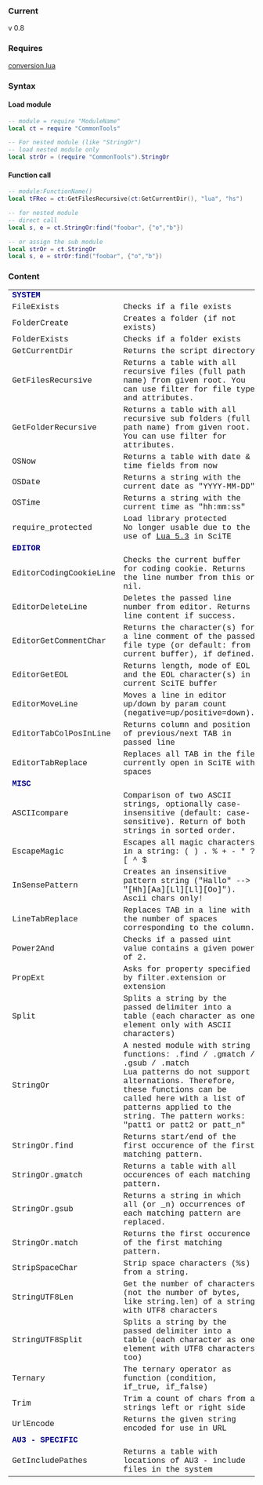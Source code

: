 ### Current
v 0.8
### Requires
[conversion.lua](conversion.lua)
### Syntax
#### Load module
	
```lua
-- module = require "ModuleName"
local ct = require "CommonTools"

-- For nested module (like "StringOr")
-- load nested module only
local strOr = (require "CommonTools").StringOr
```

#### Function call
	
```lua
-- module:FunctionName()
local tFRec = ct:GetFilesRecursive(ct:GetCurrentDir(), "lua", "hs")

-- for nested module
-- direct call
local s, e = ct.StringOr:find("foobar", {"o","b"})

-- or assign the sub module
local strOr = ct.StringOr
local s, e = strOr:find("foobar", {"o","b"})
```
### Content

<table style='font-family:"Courier New"'>
<tr><td><b><span style='color:darkblue'>SYSTEM</span></b></td></tr>
<tr><td>FileExists</td><td>Checks if a file exists</td></tr>
<tr><td>FolderCreate</td><td>Creates a folder (if not exists)</td></tr>
<tr><td>FolderExists</td><td>Checks if a folder exists</td></tr>
<tr><td>GetCurrentDir</td><td>Returns the script directory</td></tr>
<tr><td>GetFilesRecursive</td><td>Returns a table with all recursive files (full path name) from given root. You can use filter for file type and attributes.</td></tr>
<tr><td>GetFolderRecursive</td><td>Returns a table with all recursive sub folders (full path name) from given root. You can use filter for attributes.</td></tr>
<tr><td>OSNow</td><td>Returns a table with date & time fields from now</td></tr>
<tr><td>OSDate</td><td>Returns a string with the current date as "YYYY-MM-DD"</td></tr>
<tr><td>OSTime</td><td>Returns a string with the current time as "hh:mm:ss"</td></tr>
<tr><td>require_protected</td><td>Load library protected<br>No longer usable due to the use of <a href="http://www.lua.org/manual/5.3/manual.html#8.3">Lua 5.3</a> in SciTE</td></tr>

<tr><td><b><span style='color:darkblue'>EDITOR</span></b></td></tr>
<tr><td>EditorCodingCookieLine</td><td>Checks the current buffer for coding cookie. Returns the line number from this or nil.</td></tr>
<tr><td>EditorDeleteLine</td><td>Deletes the passed line number from editor. Returns line content if success.</td></tr>
<tr><td>EditorGetCommentChar</td><td>Returns the character(s) for a line comment of the passed file type (or default: from current buffer), if defined.</td></tr>
<tr><td>EditorGetEOL</td><td>Returns length, mode of EOL and the EOL character(s) in current SciTE buffer</td></tr>
<tr><td>EditorMoveLine</td><td>Moves a line in editor up/down by param count (negative=up/positive=down).</td></tr>
<tr><td>EditorTabColPosInLine</td><td>Returns column and position of previous/next TAB in passed line</td></tr>
<tr><td>EditorTabReplace</td><td>Replaces all TAB in the file currently open in SciTE with spaces</td></tr>

<tr><td><b><span style='color:darkblue'>MISC</span></b></td></tr>
<tr><td>ASCIIcompare</td><td>Comparison of two ASCII strings, optionally case-insensitive (default: case-sensitive). Return of both strings in sorted order.</td></tr>
<tr><td>EscapeMagic</td><td>Escapes all magic characters in a string:  ( ) . % + - * ? [ ^ $</td></tr>
<tr><td>InSensePattern</td><td>Creates an insensitive pattern string ("Hallo" --> "[Hh][Aa][Ll][Ll][Oo]"). Ascii chars only!</td></tr>
<tr><td>LineTabReplace</td><td>Replaces TAB in a line with the number of spaces corresponding to the column.</td></tr>
<tr><td>Power2And</td><td>Checks if a passed uint value contains a given power of 2.</td></tr>
<tr><td>PropExt</td><td>Asks for property specified by filter.extension or extension</td></tr>
<tr><td>Split</td><td>Splits a string by the passed delimiter into a table (each character as one element only with ASCII characters)</td></tr>
<tr><td>StringOr</td><td>A nested module with string functions: .find / .gmatch / .gsub / .match<br />Lua patterns do not support alternations. Therefore, these functions can be called here with a list of patterns applied to the string. The pattern works: "patt1 or patt2 or patt_n"</td></tr>
<tr><td>StringOr.find</td><td>Returns start/end of the first occurence of the first matching pattern.</td></tr>
<tr><td>StringOr.gmatch</td><td>Returns a table with all occurences of each matching pattern.</td></tr>
<tr><td>StringOr.gsub</td><td>Returns a string in which all (or _n) occurrences of each matching pattern are replaced.</td></tr>
<tr><td>StringOr.match</td><td>Returns the first occurence of the first matching pattern.</td></tr>
<tr><td>StripSpaceChar</td><td>Strip space characters (%s) from a string.</td></tr>
<tr><td>StringUTF8Len</td><td>Get the number of characters (not the number of bytes, like string.len) of a string with UTF8 characters</td></tr>
<tr><td>StringUTF8Split</td><td>Splits a string by the passed delimiter into a table (each character as one element with UTF8 characters too)</td></tr>
<tr><td>Ternary</td><td>The ternary operator as function (condition, if_true, if_false)</td></tr>
<tr><td>Trim</td><td>Trim a count of chars from a strings left or right side</td></tr>
<tr><td>UrlEncode</td><td>Returns the given string encoded for use in URL</td></tr>

<tr><td><b><span style='color:darkblue'>AU3 - SPECIFIC</span></b></td></tr>
<tr><td>GetIncludePathes</td><td>Returns a table with locations of AU3 - include files in the system</td></tr>
</table>


